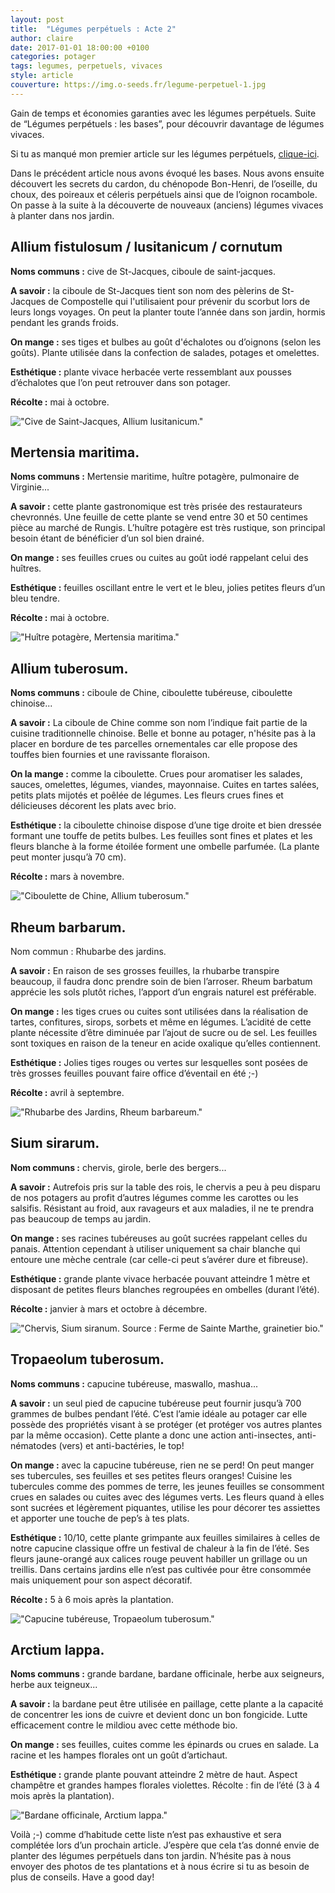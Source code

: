 ```yaml
---
layout: post
title:  "Légumes perpétuels : Acte 2"
author: claire
date: 2017-01-01 18:00:00 +0100
categories: potager
tags: legumes, perpetuels, vivaces
style: article
couverture: https://img.o-seeds.fr/legume-perpetuel-1.jpg
---
```


Gain de temps et économies garanties avec les légumes perpétuels. Suite de “Légumes perpétuels : les bases”, pour découvrir davantage de légumes vivaces.

<!--more-->

Si tu as manqué mon premier article sur les légumes perpétuels, [clique-ici](https://blog.o-seeds.fr/potager/2016/11/29/legumes-perpetuels/).


Dans le précédent article nous avons évoqué les bases. Nous avons ensuite découvert les secrets du cardon, du chénopode Bon-Henri, de l’oseille, du choux, des poireaux et céleris perpétuels ainsi que de l’oignon rocambole. On passe à la suite à la découverte de nouveaux (anciens) légumes vivaces à planter dans nos jardin.  

## Allium fistulosum / lusitanicum / cornutum

**Noms communs :**  cive de St-Jacques, ciboule de saint-jacques.

**A savoir :** la ciboule de St-Jacques tient son nom des pèlerins de St-Jacques de Compostelle qui l'utilisaient pour prévenir du scorbut lors de leurs longs voyages. On peut la planter toute l’année dans son jardin, hormis pendant les grands froids.

**On mange :** ses tiges et bulbes au goût d'échalotes ou d’oignons (selon les goûts). Plante utilisée dans la confection de salades, potages et omelettes.

**Esthétique :** plante vivace herbacée verte ressemblant aux pousses d’échalotes que l’on peut retrouver dans son potager. 

**Récolte :** mai à octobre.

!["Cive de Saint-Jacques, Allium lusitanicum."](https://img.o-seeds.fr/legume-perpetuel-allium-lusitanicum.jpg)

## Mertensia maritima.

**Noms communs :** Mertensie maritime, huître potagère, pulmonaire de Virginie...

**A savoir :** cette plante gastronomique est très prisée des restaurateurs chevronnés. Une feuille de cette plante se vend entre 30 et 50 centimes pièce au marché de Rungis. L’huître potagère est très rustique, son principal besoin étant de bénéficier d’un sol bien drainé.

**On mange :** ses feuilles crues ou cuites au goût iodé rappelant celui des huîtres. 

**Esthétique :** feuilles oscillant entre le vert et le bleu, jolies petites fleurs d’un bleu tendre.

**Récolte :** mai à octobre.

!["Huître potagère, Mertensia maritima."](https://img.o-seeds.fr/legume-perpetuel-mertensia-maritima.jpg) 

## Allium tuberosum.

**Noms communs :** ciboule de Chine, ciboulette tubéreuse, ciboulette chinoise...

**A savoir :** La ciboule de Chine comme son nom l’indique fait partie de la cuisine traditionnelle chinoise. Belle et bonne au potager, n'hésite pas à la placer en bordure de tes parcelles ornementales car elle propose des touffes bien fournies et une ravissante floraison.

**On la mange :** comme la ciboulette. Crues pour aromatiser les salades, sauces, omelettes, légumes, viandes, mayonnaise. Cuites en tartes salées, petits plats mijotés et poêlée de légumes. Les fleurs crues fines et délicieuses décorent les plats avec brio.

**Esthétique :** la ciboulette chinoise dispose d’une tige droite et bien dressée formant une touffe de petits bulbes. Les feuilles sont fines et plates et les fleurs blanche à la forme étoilée forment une ombelle parfumée. (La plante peut monter jusqu’à 70 cm).

**Récolte :** mars à novembre.

!["Ciboulette de Chine, Allium tuberosum."](https://img.o-seeds.fr/legume-perpetuel-allium-tuberosum.jpg) 
 

## Rheum barbarum.

Nom commun : Rhubarbe des jardins.

**A savoir :** En raison de ses grosses feuilles, la rhubarbe transpire beaucoup, il faudra donc prendre soin de bien l’arroser. Rheum barbatum apprécie les sols plutôt riches, l’apport d’un engrais naturel est préférable.

**On mange :** les tiges crues ou cuites sont utilisées dans la réalisation de tartes, confitures, sirops, sorbets et même en légumes. L’acidité de cette plante nécessite d’être diminuée par l’ajout de sucre ou de sel. Les feuilles sont toxiques en raison de la teneur en acide oxalique qu’elles contiennent.

**Esthétique :** Jolies tiges rouges ou vertes sur lesquelles sont posées de très grosses feuilles pouvant faire office d’éventail en été ;-)

**Récolte :** avril à septembre.

!["Rhubarbe des Jardins, Rheum barbareum."](https://img.o-seeds.fr/legume-perpetuel-rheum.jpg) 

## Sium sirarum.

**Nom communs :** chervis, girole, berle des bergers...

**A savoir :** Autrefois pris sur la table des rois, le chervis a peu à peu disparu de nos potagers  au profit d’autres légumes comme les carottes ou les salsifis. Résistant au froid, aux ravageurs et aux maladies, il ne te prendra pas beaucoup de temps au jardin.

**On mange :** ses racines tubéreuses au goût sucrées rappelant celles du panais. Attention cependant à utiliser uniquement sa chair blanche qui entoure une mèche centrale (car celle-ci peut s’avérer dure et fibreuse). 

**Esthétique :** grande plante vivace herbacée pouvant atteindre 1 mètre et disposant de petites fleurs blanches regroupées en ombelles (durant l’été).

**Récolte :** janvier à mars et octobre à décembre.

!["Chervis, Sium siranum. Source : Ferme de Sainte Marthe, grainetier bio."](https://img.o-seeds.fr/legume-perpetuel-chervis.jpg)

## Tropaeolum tuberosum.

**Noms communs :**  capucine tubéreuse, maswallo, mashua...

**A savoir :** un seul pied de capucine tubéreuse peut fournir jusqu’à 700 grammes de bulbes pendant l’été. C’est l’amie idéale au potager car elle possède des propriétés visant à se protéger (et protéger vos autres plantes par la même occasion). Cette plante a donc une action anti-insectes, anti-nématodes (vers) et anti-bactéries, le top!

**On mange :** avec la capucine tubéreuse, rien ne se perd! On peut manger ses tubercules, ses feuilles et ses petites fleurs oranges! Cuisine les tubercules comme des pommes de terre, les jeunes feuilles se consomment crues en salades ou cuites avec des légumes verts. Les fleurs quand à elles sont sucrées et légèrement piquantes, utilise les pour décorer tes assiettes et apporter une touche de pep’s à tes plats.

**Esthétique :** 10/10, cette plante grimpante aux feuilles similaires à celles de notre capucine classique offre un festival de chaleur à la fin de l’été. Ses fleurs jaune-orangé aux calices rouge peuvent habiller un grillage ou un treillis. Dans certains jardins elle n’est pas cultivée pour être consommée mais uniquement pour son aspect décoratif.

**Récolte :** 5 à 6 mois après la plantation.

!["Capucine tubéreuse, Tropaeolum tuberosum."](https://img.o-seeds.fr/legume-perpetuel-capucine.jpg)

## Arctium lappa.

**Noms communs :** grande bardane, bardane officinale, herbe aux seigneurs, herbe aux teigneux...

**A savoir :** la bardane peut être utilisée en paillage, cette plante a la capacité de concentrer les ions de cuivre et devient donc un bon fongicide. Lutte efficacement contre le mildiou avec cette méthode bio.

**On mange :** ses feuilles, cuites comme les épinards ou crues en salade. La racine et les hampes florales ont un goût d’artichaut.

**Esthétique :** grande plante pouvant atteindre 2 mètre de haut. Aspect champêtre et grandes hampes florales violettes. 
Récolte : fin de l’été (3 à 4 mois après la plantation).

!["Bardane officinale, Arctium lappa."](https://img.o-seeds.fr/legume-perpetuel-grande-bardane.jpg)  

Voilà ;-) comme d’habitude cette liste n’est pas exhaustive et sera complétée lors d’un prochain article. J’espère que cela t’as donné envie de planter des légumes perpétuels dans ton jardin. N’hésite pas à nous envoyer des photos de tes plantations et à nous écrire si tu as besoin de plus de conseils.
Have a good day!




 






